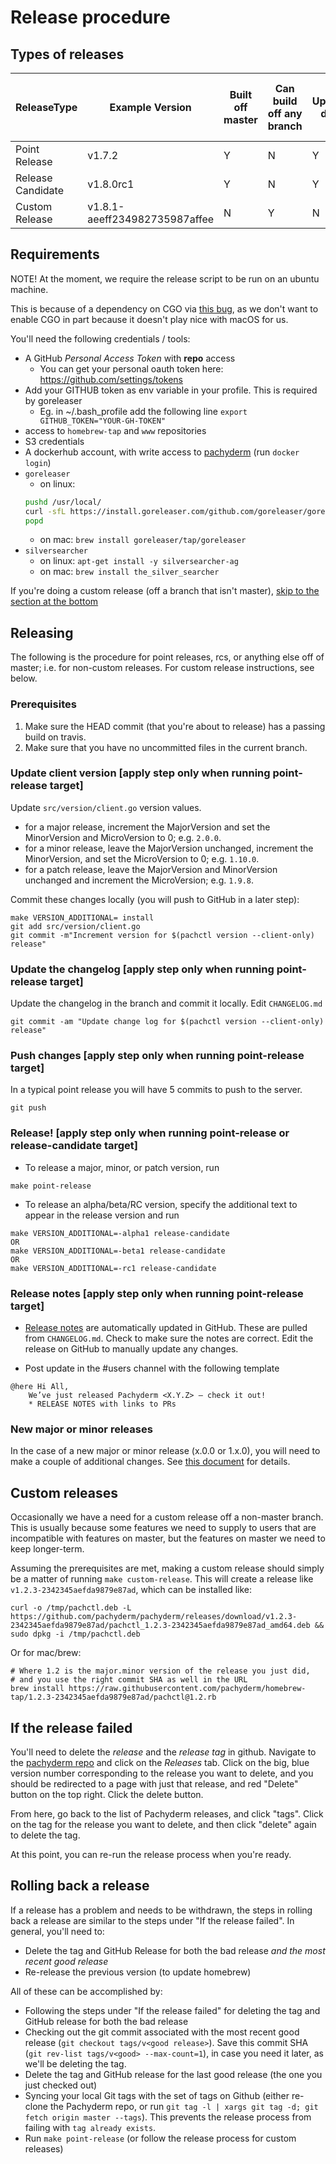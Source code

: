 # Release procedure

## Types of releases

|ReleaseType|Example Version|Built off master|Can build off any branch| Updates docs| Can host multiple install versions |
|---|---|---|---|---|---|
|Point Release| v1.7.2| Y | N | Y | N |
|Release Candidate| v1.8.0rc1 | Y | N | Y | N |
|Custom Release | v1.8.1-aeeff234982735987affee | N | Y | N | Y |

## Requirements

NOTE! At the moment, we require the release script to be run on an ubuntu
machine.

This is because of a dependency on CGO via
[this bug](https://github.com/opencontainers/runc/issues/841), as we don't
want to enable CGO in part because it doesn't play nice with macOS for us.

You'll need the following credentials / tools:

- A GitHub *Personal Access Token* with **repo** access
  - You can get your personal oauth token here: https://github.com/settings/tokens
- Add your GITHUB token as env variable in your profile. This is required by goreleaser
  - Eg. in ~/.bash_profile add the following line `export GITHUB_TOKEN="YOUR-GH-TOKEN"`
- access to `homebrew-tap` and `www` repositories
- S3 credentials
- A dockerhub account, with write access to
  [pachyderm](https://hub.docker.com/u/pachyderm/) (run `docker login`)
- `goreleaser`
    - on linux: 
    ```bash
    pushd /usr/local/
    curl -sfL https://install.goreleaser.com/github.com/goreleaser/goreleaser.sh | sudo sh
    popd
    ```
    - on mac: `brew install goreleaser/tap/goreleaser`
- `silversearcher`
    - on linux: `apt-get install -y silversearcher-ag`
    - on mac: `brew install the_silver_searcher`

If you're doing a custom release (off a branch that isn't master),
[skip to the section at the bottom](#custom-releases)

## Releasing

The following is the procedure for point releases, rcs, or anything else off
of master; i.e. for non-custom releases. For custom release instructions, see
below.

### Prerequisites

1. Make sure the HEAD commit (that you're about to release) has a passing
   build on travis.
2. Make sure that you have no uncommitted files in the current branch.

### Update client version [apply step only when running point-release target]

Update `src/version/client.go` version values.

- for a major release, increment the MajorVersion and set the MinorVersion and
  MicroVersion to 0; e.g. `2.0.0`.
- for a minor release, leave the MajorVersion unchanged, increment the
  MinorVersion, and set the MicroVersion to 0; e.g. `1.10.0`.
- for a patch release, leave the MajorVersion and MinorVersion unchanged and
  increment the MicroVersion; e.g. `1.9.8`.

Commit these changes locally (you will push to GitHub in a later step):

```shell
make VERSION_ADDITIONAL= install
git add src/version/client.go
git commit -m"Increment version for $(pachctl version --client-only) release"
```

### Update the changelog [apply step only when running point-release target]

Update the changelog in the branch and commit it locally. Edit `CHANGELOG.md`

```shell
git commit -am "Update change log for $(pachctl version --client-only) release"
```

### Push changes [apply step only when running point-release target]

In a typical point release you will have 5 commits to push to the server.

```shell
git push
```

### Release! [apply step only when running point-release or release-candidate target]

* To release a major, minor, or patch version, run
```shell
make point-release
```
* To release an alpha/beta/RC version, specify the additional text to appear in the release version and run
```shell
make VERSION_ADDITIONAL=-alpha1 release-candidate
OR
make VERSION_ADDITIONAL=-beta1 release-candidate
OR
make VERSION_ADDITIONAL=-rc1 release-candidate
 ```

### Release notes [apply step only when running point-release target]
* [Release notes](https://github.com/pachyderm/pachyderm/releases) are automatically
updated in GitHub. These are pulled from `CHANGELOG.md`. Check to make sure the notes
are correct. Edit the release on GitHub to manually update any changes.

* Post update in the #users channel with the following template
```shell
@here Hi All,
    We’ve just released Pachyderm <X.Y.Z> — check it out!
    * RELEASE NOTES with links to PRs
```

### New major or minor releases

In the case of a new major or minor release (x.0.0 or 1.x.0), you will need
to make a couple of additional changes. See
[this document](./major_minor_release_instructions.md) for details.

## Custom releases

Occasionally we have a need for a custom release off a non-master branch. This
is usually because some features we need to supply to users that are
incompatible with features on master, but the features on master we need to
keep longer-term.

Assuming the prerequisites are met, making a custom release should simply be a
matter of running `make custom-release`. This will create a release like
`v1.2.3-2342345aefda9879e87ad`, which can be installed like:

```shell
curl -o /tmp/pachctl.deb -L https://github.com/pachyderm/pachyderm/releases/download/v1.2.3-2342345aefda9879e87ad/pachctl_1.2.3-2342345aefda9879e87ad_amd64.deb && sudo dpkg -i /tmp/pachctl.deb
```

Or for mac/brew:

```shell
# Where 1.2 is the major.minor version of the release you just did,
# and you use the right commit SHA as well in the URL
brew install https://raw.githubusercontent.com/pachyderm/homebrew-tap/1.2.3-2342345aefda9879e87ad/pachctl@1.2.rb
```

## If the release failed

You'll need to delete the *release* and the *release tag* in github. Navigate
to the [pachyderm repo](https://www.github.com/pachyderm/pachyderm) and click
on the *Releases* tab. Click on the big, blue version number corresponding to
the release you want to delete, and you should be redirected to a page with
just that release, and red "Delete" button on the top right. Click the delete
button.

From here, go back to the list of Pachyderm releases, and click "tags". Click
on the tag for the release you want to delete, and then click "delete" again
to delete the tag.

At this point, you can re-run the release process when you're ready.

## Rolling back a release

If a release has a problem and needs to be withdrawn, the steps in rolling
back a release are similar to the steps under "If the release failed". In
general, you'll need to:
- Delete the tag and GitHub Release for both the bad release *and the most
  recent good release*
- Re-release the previous version (to update homebrew)

All of these can be accomplished by:
- Following the steps under "If the release failed" for deleting the tag and
  GitHub release for both the bad release
- Checking out the git commit associated with the most recent good release
  (`git checkout tags/v<good release>`). Save this commit SHA
  (`git rev-list tags/v<good> --max-count=1`), in case you need it later, as
  we'll be deleting the tag.
- Delete the tag and GitHub release for the last good release (the one you
  just checked out)
- Syncing your local Git tags with the set of tags on Github (either re-clone
  the Pachyderm repo, or run
  `git tag -l | xargs git tag -d; git fetch origin master --tags`). This
  prevents the release process from failing with `tag already exists`.
- Run `make point-release` (or follow the release process for custom releases)

